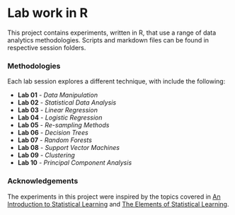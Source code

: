 # Lab work in R

This project contains experiments, written in R, that use a range of data analytics methodologies. Scripts and markdown files can be found in respective session folders.

### Methodologies
 
Each lab session explores a different technique, with include the following:

* **Lab 01** - *Data Manipulation* 
* **Lab 02** - *Statistical Data Analysis* 
* **Lab 03** - *Linear Regression* 
* **Lab 04** - *Logistic Regression* 
* **Lab 05** - *Re-sampling Methods* 
* **Lab 06** - *Decision Trees* 
* **Lab 07** - *Random Forests* 
* **Lab 08** - *Support Vector Machines* 
* **Lab 09** - *Clustering* 
* **Lab 10** - *Principal Component Analysis* 

   
### Acknowledgements

The experiments in this project were inspired by the topics covered in [An Introduction to Statistical Learning](http://www-bcf.usc.edu/~gareth/ISL) and [The Elements of Statistical Learning](https://web.stanford.edu/~hastie/ElemStatLearn/).
